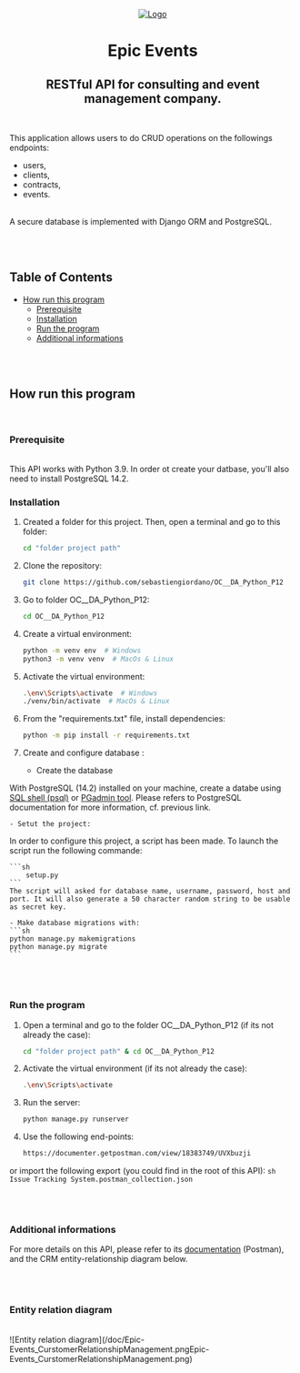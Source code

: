 <p align="center">
    <a href="https://user.oc-static.com/upload/2020/09/22/16007804386673_P10.png"><img src="https://user.oc-static.com/upload/2020/09/22/16007804386673_P10.png" alt="Logo"></a>
    <h1 align="center">Epic Events</h1>
    <h2 align="center">RESTful API for consulting and event management company.</h2>
    </br>
    <p align="left">
        This application allows users to do CRUD operations on the followings endpoints:
		<ul>
			<li>users, </li>
			<li>clients,</li>
			<li>contracts,</li>
			<li>events.</li>
		</ul>
		<br>
		A secure database is implemented with Django ORM and PostgreSQL.
		<br>
    </p>
</p>

<br>
<br>

<!-- TABLE OF CONTENTS -->
## Table of Contents

* [How run this program](#how-run-this-program)
  * [Prerequisite](#prerequisite)
  * [Installation](#installation)
  * [Run the program](#run-the-program)
  * [Additional informations](#additional-informations)

<br>
<br>

<!-- HOW RUN THIS PROGRAM -->
## How run this program

<br>

### Prerequisite
<br>
This API works with Python 3.9.
In order ot create your datbase, you'll also need to install PostgreSQL 14.2.
<br>

### Installation

1. Created a folder for this project. Then, open a terminal and go to this folder:
	```sh
	cd "folder project path"
	```

2. Clone the repository:
	```sh
	git clone https://github.com/sebastiengiordano/OC__DA_Python_P12
	```

3. Go to folder OC__DA_Python_P12:
	```sh
	cd OC__DA_Python_P12
	```

4. Create a virtual environment:
	```sh
	python -m venv env  # Windows
	python3 -m venv venv  # MacOs & Linux
	```

5. Activate the virtual environment:
	```sh
	.\env\Scripts\activate  # Windows
	./venv/bin/activate  # MacOs & Linux
	```

6. From the "requirements.txt" file, install dependencies:
	```sh
	python -m pip install -r requirements.txt
	```

7. Create and configure database :
	- Create the database

With PostgreSQL (14.2) installed on your machine, create a databe using [SQL shell (psql)](https://docs.postgresql.fr/14/app-psql.html) or [PGadmin tool](https://www.pgadmin.org/docs/pgadmin4/development/modifying_tables.html). Please refers to PostgreSQL documentation for more information, cf. previous link.

	- Setut the project:
In order to configure this project, a script has been made. To launch the script run the following commande:

	```sh
        setup.py
	```
	The script will asked for database name, username, password, host and port. It will also generate a 50 character random string to be usable as secret key.

	- Make database migrations with:
	```sh
	python manage.py makemigrations
	python manage.py migrate
	```

<br>
<br>

### Run the program
1. Open a terminal and go to the folder OC__DA_Python_P12 (if its not already the case):
	```sh
	cd "folder project path" & cd OC__DA_Python_P12
	```
2. Activate the virtual environment (if its not already the case):
	```sh
	.\env\Scripts\activate
	```
3. Run the server:
	```sh
	python manage.py runserver
	```
4. Use the following end-points:
	```sh
	https://documenter.getpostman.com/view/18383749/UVXbuzji
	```
or import the following export (you could find in the root of this API):
	```sh
	Issue Tracking System.postman_collection.json
	```

<br>
<br>

### Additional informations

For more details on this API, please refer to its [documentation](https://documenter.getpostman.com/view/18383749/UyrBkGae) (Postman), and the CRM entity-relationship diagram below.

<br>
<br>

### Entity relation diagram
<br>
![Entity relation diagram](/doc/Epic-Events_CurstomerRelationshipManagement.pngEpic-Events_CurstomerRelationshipManagement.png)
<br>
